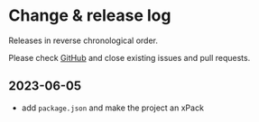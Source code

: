 # Change & release log

Releases in reverse chronological order.

Please check
[GitHub](https://github.com/micro-os-plus/micro-os-plus-iii-cortexm/issues)
and close existing issues and pull requests.

## 2023-06-05

* add `package.json` and make the project an xPack
